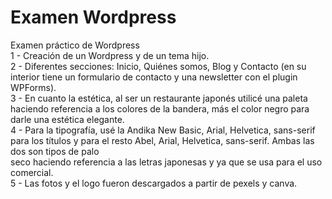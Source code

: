 # Examen Wordpress
 Examen práctico de Wordpress <br>
1 - Creación de un Wordpress y de un tema hijo. <br>
2 - Diferentes secciones: Inicio, Quiénes somos, Blog y Contacto (en su interior tiene un formulario de contacto y una newsletter con el plugin WPForms). <br>
3 - En cuanto la estética, al ser un restaurante japonés utilicé una paleta haciendo referencia a los colores de la bandera, más el color negro para darle una estética elegante.<br>
4 - Para la tipografía, usé la Andika New Basic, Arial, Helvetica, sans-serif para los títulos y para el resto Abel, Arial, Helvetica, sans-serif. Ambas las dos son tipos de palo<br> seco haciendo referencia a las letras japonesas y ya que se usa para el uso comercial. <br>
5 - Las fotos y el logo fueron descargados a partir de pexels y canva.
